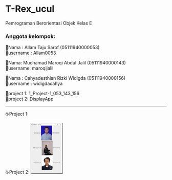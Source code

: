 # T-Rex_ucul
Pemrograman Berorientasi Objek Kelas E  
### Anggota kelompok:  

🦖Nama : Allam Taju Sarof (05111940000053)    
🦖username : Allam0053

🦖Nama: Muchamad Maroqi Abdul Jalil (05111940000143)  
🦖username: maroqijalil

🦖Nama : Cahyadesthian Rizki Widigda (05111940000156)     
🦖username : widigdacahya

🦖project 1: 1_Project-1_053_143_156     
🦖project 2: DisplayApp

---------------------------------------
☕️Project 1:


☕️Project 2:
<img src="screenshot/project2.PNG" width="100">

